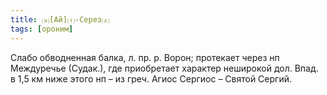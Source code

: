 ```yaml
---
title: ⒜[Ай]⒯-Серез⒵
tags: [ороним]
---
```


Слабо обводненная балка, л. пр. р. Ворон; протекает через нп Междуречье
(Судак.), где приобретает характер неширокой дол. Впад. в 1,5 км ниже этого нп –
из греч. Агиос Сергиос – Святой Сергий.
